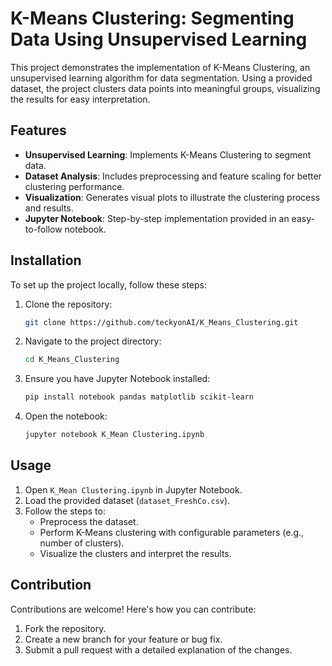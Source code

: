 # K-Means Clustering: Segmenting Data Using Unsupervised Learning

This project demonstrates the implementation of K-Means Clustering, an unsupervised learning algorithm for data segmentation. Using a provided dataset, the project clusters data points into meaningful groups, visualizing the results for easy interpretation.

## Features
- **Unsupervised Learning**: Implements K-Means Clustering to segment data.
- **Dataset Analysis**: Includes preprocessing and feature scaling for better clustering performance.
- **Visualization**: Generates visual plots to illustrate the clustering process and results.
- **Jupyter Notebook**: Step-by-step implementation provided in an easy-to-follow notebook.

## Installation

To set up the project locally, follow these steps:

1. Clone the repository:
   ```bash
   git clone https://github.com/teckyonAI/K_Means_Clustering.git
   
2. Navigate to the project directory:
   ```bash
   cd K_Means_Clustering

3. Ensure you have Jupyter Notebook installed:
    ```bash
    pip install notebook pandas matplotlib scikit-learn

4. Open the notebook:
    ```bash
    jupyter notebook K_Mean Clustering.ipynb

## Usage

1. Open `K_Mean Clustering.ipynb` in Jupyter Notebook.
2. Load the provided dataset (`dataset_FreshCo.csv`).
3. Follow the steps to:
    - Preprocess the dataset.
    - Perform K-Means clustering with configurable parameters (e.g., number of clusters).
    - Visualize the clusters and interpret the results.

## Contribution

Contributions are welcome! Here's how you can contribute:
1. Fork the repository.
2. Create a new branch for your feature or bug fix.
3. Submit a pull request with a detailed explanation of the changes.

